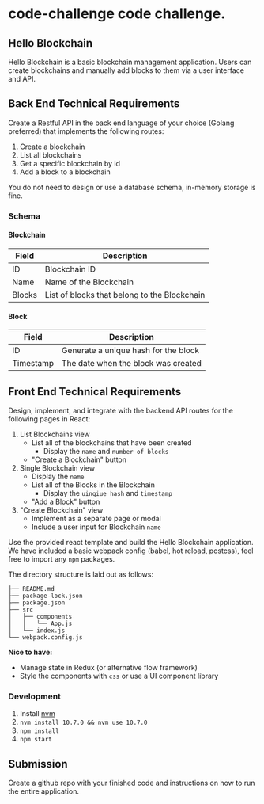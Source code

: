 ﻿# code-challenge code challenge.

## Hello Blockchain

Hello Blockchain is a basic blockchain management application. Users can create blockchains and manually add blocks to them via a user interface and API.

## Back End Technical Requirements

Create a Restful API in the back end language of your choice (Golang preferred) that implements the following routes:

1. Create a blockchain
2. List all blockchains
3. Get a specific blockchain by id
3. Add a block to a blockchain

You do not need to design or use a database schema, in-memory storage is fine.

### Schema

#### Blockchain

| Field      | Description                                  |
| ---------- | -------------------------------------------- |
| ID         | Blockchain ID                                |
| Name       | Name of the Blockchain                       |
| Blocks     | List of blocks that belong to the Blockchain |

#### Block

| Field      | Description                          |
| ---------- | ------------------------------------ |
| ID         | Generate a unique hash for the block |
| Timestamp  | The date when the block was created  |

## Front End Technical Requirements

Design, implement, and integrate with the backend API routes for the following pages in React:

1. List Blockchains view
    - List all of the blockchains that have been created
      - Display the `name` and `number of blocks`
    - "Create a Blockchain" button
2. Single Blockchain view
    - Display the `name`
    - List all of the Blocks in the Blockchain
      - Display the `uinqiue hash` and `timestamp`
    - "Add a Block" button
3. "Create Blockchain" view
    - Implement as a separate page or modal
    - Include a user input for Blockchain `name`

Use the provided react template and build the Hello Blockchain application. We have included a basic webpack config (babel, hot reload, postcss), feel free to import any `npm` packages.

The directory structure is laid out as follows:

```
├── README.md
├── package-lock.json
├── package.json
├── src
│   ├── components
│   │   └── App.js
│   └── index.js
└── webpack.config.js
```

**Nice to have:**
  - Manage state in Redux (or alternative flow framework)
  - Style the components with `css` or use a UI component library

### Development

1. Install [nvm](https://github.com/creationix/nvm)
2. `nvm install 10.7.0 && nvm use 10.7.0`
3. `npm install`
4. `npm start`

## Submission

Create a github repo with your finished code and instructions on how to run the entire application. 
